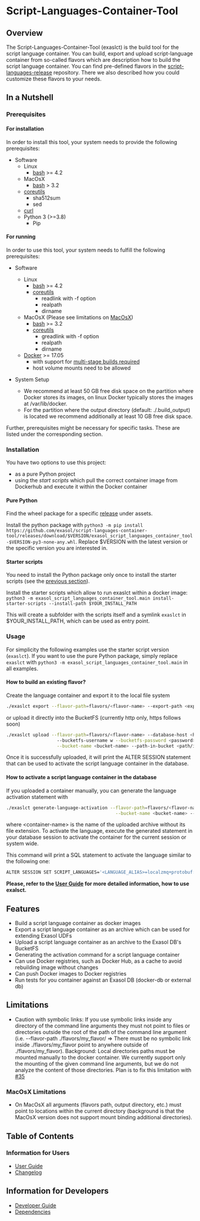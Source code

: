 # Script-Languages-Container-Tool

## Overview

The Script-Languages-Container-Tool (exaslct) is the build tool for the script language container.
You can build, export and upload script-language container from so-called flavors 
which are description how to build the script language container. You can find pre-defined flavors 
in the [script-languages-release](https://github.com/exasol/script-languages-release) repository. 
There we also described how you could customize these flavors to your needs.

## In a Nutshell

### Prerequisites

#### For installation

In order to install this tool, your system needs to provide 
the following prerequisites:

* Software
    * Linux
      * [bash](https://www.gnu.org/software/bash/) >= 4.2
    * MacOsX
      * [bash](https://www.gnu.org/software/bash/) > 3.2
    * [coreutils](https://www.gnu.org/software/coreutils/)
      * sha512sum
      * sed
    * [curl](https://curl.se/)
    * Python 3 (>=3.8)
      * Pip


#### For running

In order to use this tool, your system needs to fulfill the following prerequisites:

* Software
    * Linux
      * [bash](https://www.gnu.org/software/bash/) >= 4.2
      * [coreutils](https://www.gnu.org/software/coreutils/)
        * readlink with -f option
        * realpath  
        * dirname
    * MacOsX (Please see limitations on [MacOsX](#macosx-limitations))
      * [bash](https://www.gnu.org/software/bash/) >= 3.2
      * [coreutils](https://www.gnu.org/software/coreutils/)
        * greadlink with -f option
        * realpath  
        * dirname
    * [Docker](https://docs.docker.com/) >= 17.05 
      * with support for [multi-stage builds required](https://docs.docker.com/develop/develop-images/multistage-build/)
      * host volume mounts need to be allowed

* System Setup  
    * We recommend at least 50 GB free disk space on the partition 
      where Docker stores its images, on linux Docker typically stores 
      the images at /var/lib/docker.
    * For the partition where the output directory (default: ./.build_output)
      is located we recommend additionally at least 10 GB free disk space.

Further, prerequisites might be necessary for specific tasks. These are listed under the corresponding section.

### Installation

You have two options to use this project:
 - as a pure Python project
 - using the _start scripts_ which pull the correct container image from Dockerhub and execute it within the Docker container

#### Pure Python

Find the wheel package for a specific [release](https://github.com/exasol/script-languages-container-tool/releases) under assets.

Install the python package with `python3 -m pip install https://github.com/exasol/script-languages-container-tool/releases/download/$VERSION/exasol_script_languages_container_tool-$VERSION-py3-none-any.whl`. Replace $VERSION with the latest version or the specific version you are interested in.

#### Starter scripts

You need to install the Python package only once to install the starter scripts (see the [previous section](#installation)).

Install the starter scripts which allow to run exaslct within a docker image:
`python3 -m exasol_script_languages_container_tool.main install-starter-scripts --install-path $YOUR_INSTALL_PATH`

This will create a subfolder with the scripts itself and a symlink `exaslct` in $YOUR_INSTALL_PATH, which can be used as entry point.

### Usage

For simplicity the following examples use the starter script version (`exaslct`). If you want to use the pure Python package, simply replace `exaslct` with `python3 -m exasol_script_languages_container_tool.main` in all examples. 

#### How to build an existing flavor?

Create the language container and export it to the local file system

```bash
./exaslct export --flavor-path=flavors/<flavor-name> --export-path <export-path>
```

or upload it directly into the BucketFS (currently http only, https follows soon)

```bash
./exaslct upload --flavor-path=flavors/<flavor-name> --database-host <hostname-or-ip> --bucketfs-port <port> \ 
                   --bucketfs-username w --bucketfs-password <password>  --bucketfs-name <bucketfs-name> \
                   --bucket-name <bucket-name> --path-in-bucket <path/in/bucket>
```

Once it is successfully uploaded, it will print the ALTER SESSION statement
that can be used to activate the script language container in the database.

#### How to activate a script language container in the database

If you uploaded a container manually, you can generate the language activation statement with

```bash
./exaslct generate-language-activation --flavor-path=flavors/<flavor-name> --bucketfs-name <bucketfs-name> \
                                         --bucket-name <bucket-name> --path-in-bucket <path/in/bucket> --container-name <container-name>
```

where \<container-name> is the name of the uploaded archive without its file extension. To activate the language, execute the generated statement in your database session to activate the container for the current session or system wide.

This command will print a SQL statement to activate the language similar to the following one:

```bash
ALTER SESSION SET SCRIPT_LANGUAGES='<LANGUAGE_ALIAS>=localzmq+protobuf:///<bucketfs-name>/<bucket-name>/<path-in-bucket>/<container-name>?lang=<language>#buckets/<bucketfs-name>/<bucket-name>/<path-in-bucket>/<container-name>/exaudf/exaudfclient[_py3]';
```

**Please, refer to the [User Guide](doc/user_guide/user_guide.md) for more detailed information, how to use exalsct.**

## Features

* Build a script language container as docker images
* Export a script language container as an archive which can be used for extending Exasol UDFs
* Upload a script language container as an archive to the Exasol DB's BucketFS
* Generating the activation command for a script language container
* Can use Docker registries, such as Docker Hub, as a cache to avoid rebuilding image without changes
* Can push Docker images to Docker registries
* Run tests for you container against an Exasol DB (docker-db or external db)

## Limitations

* Caution with symbolic links: 
  If you use symbolic links inside any directory of the command line arguments
  they must not point to files or directories outside the root of the path of the 
  command line argument (i.e. --flavor-path ./flavors/my_flavor/ => There must be no symbolic
  link inside ./flavors/my_flavor point to anywhere outside of ./flavors/my_flavor).
  Background: Local directories paths must be mounted manually to the docker container. 
  We currently support only the mounting of the given command line arguments, but we do not analyze
  the content of those directories.
  Plan is to fix this limitation with [#35](https://github.com/exasol/script-languages-container-tool/issues/35)


### MacOsX Limitations
  
* On MacOsX all arguments (flavors path, output directory, etc.) must point to locations within the current directory (background is that the MacOsX version does not support mount binding additional directories).

## Table of Contents

### Information for Users

* [User Guide](doc/user_guide/user_guide.md)
* [Changelog](doc/changes/changelog.md)

## Information for Developers

* [Developer Guide](doc/developer_guide/developer_guide.md)
* [Dependencies](doc/dependencies.md)

